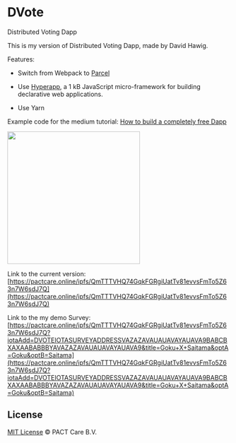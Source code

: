 # DVote

Distributed Voting Dapp

This is my version of Distributed Voting Dapp, made by David Hawig.

Features:

-   Switch from Webpack to [Parcel](https://github.com/parcel-bundler)

-   Use [Hyperapp](https://github.com/jorgebucaran/hyperapp), a 1 kB JavaScript micro-framework for building declarative web applications.

*   Use Yarn

Example code for the medium tutorial: [How to build a completely free Dapp](https://blog.florence.chat/tutorial-how-to-build-a-completely-free-dapp-11a4ddf5959c)

<img src="https://cdn-images-1.medium.com/max/1000/1*Hhk0KDcPRPOgIAzEd2NhBg.png" width="300">

Link to the current version:
[https://pactcare.online/ipfs/QmTTTVHQ74GqkFGRgiUatTv81evvsFmTo5Z63n7W6sdJ7Q](https://pactcare.online/ipfs/QmTTTVHQ74GqkFGRgiUatTv81evvsFmTo5Z63n7W6sdJ7Q)

Link to the my demo Survey:
[https://pactcare.online/ipfs/QmTTTVHQ74GqkFGRgiUatTv81evvsFmTo5Z63n7W6sdJ7Q?iotaAdd=DVOTEIOTASURVEYADDRESSVAZAZAVAUAUAVAYAUAVA9BABCBXAXAABABBBYAVAZAZAVAUAUAVAYAUAVA9&title=Goku+X+Saitama&optA=Goku&optB=Saitama](https://pactcare.online/ipfs/QmTTTVHQ74GqkFGRgiUatTv81evvsFmTo5Z63n7W6sdJ7Q?iotaAdd=DVOTEIOTASURVEYADDRESSVAZAZAVAUAUAVAYAUAVA9BABCBXAXAABABBBYAVAZAZAVAUAUAVAYAUAVA9&title=Goku+X+Saitama&optA=Goku&optB=Saitama)

## License

[MIT License](https://github.com/PACTCare/DVote/blob/master/LICENSE) © PACT Care B.V.
